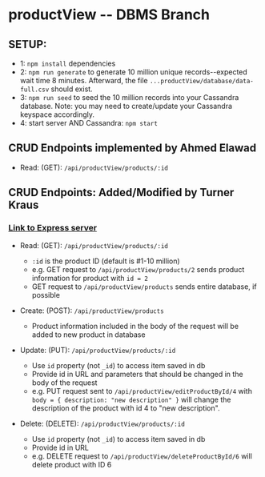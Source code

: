 # productView -- DBMS Branch
## SETUP:
- 1: `npm install` dependencies
- 2: `npm run generate` to generate 10 million unique records--expected wait time 8 minutes. Afterward, the file `...productView/database/data-full.csv` should exist.
- 3: `npm run seed` to seed the 10 million records into your Cassandra database. Note: you may need to create/update your Cassandra keyspace accordingly.
- 4: start server AND Cassandra: `npm start`

## CRUD Endpoints implemented by Ahmed Elawad
- Read: (GET): `/api/productView/products/:id`

## CRUD Endpoints: Added/Modified by Turner Kraus
### [Link to Express server](https://github.com/Neil-Catrick-Harris/productView/blob/master/server/app.js)
- Read: (GET): `/api/productView/products/:id`
  - `:id` is the product ID (default is #1-10 million)
  - e.g. GET request to `/api/productView/products/2` sends product information for product with `id = 2`
  - GET request to `/api/productView/products` sends entire database, if possible

- Create: (POST): `/api/productView/products`
  - Product information included in the body of the request will be added to new product in database

- Update: (PUT): `/api/productView/products/:id`
  - Use `id` property (not `_id`) to access item saved in db
  - Provide id in URL and parameters that should be changed in the body of the request
  - e.g. PUT request sent to `/api/productView/editProductById/4` with `body = { description: "new description" }` will change the description of the product with id 4 to "new description".

- Delete: (DELETE): `/api/productView/products/:id`
  - Use `id` property (not `_id`) to access item saved in db
  - Provide id in URL
  - e.g. DELETE request to `/api/productView/deleteProductById/6` will delete product with ID 6
